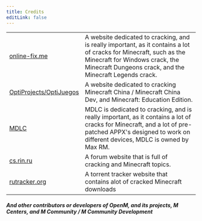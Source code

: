 ```yaml
---
title: Credits
editLink: false
---
```


<script setup>
import {  VPTeamPage, VPTeamPageTitle, VPTeamMembers, VPTeamPageSection } from 'vitepress/theme'

const openm = [
  {
    avatar: 'https://avatars.githubusercontent.com/u/138195097?v=4',
    name: 'XtronXI',
    title: 'Founded MCDOC, Owner of r/mcommunity_ and moderator of r/mcenters, co-founder & developer at the OpenM Project, and partnered with M Centers',
    links: [
      { icon: 'github', link: 'https://github.com/XtronXI/' }
    ]
  },
  {
    avatar: 'https://avatars.githubusercontent.com/u/59843249?v=4',
    name: 'Cubebanyasz',
    title: 'Current owner of the OpenM Project, a contributor at M Centers & partnered with M Centers, and owner of the openm.tech domain, and the akshnav.cubebanyasz.me website',
    links: [
      { icon: 'github', link: 'https://github.com/misike12/' }
    ]
  },
  {
    avatar: 'https://avatars.githubusercontent.com/u/176807151?v=4',
    name: 'ARS',
    title: 'Founder of the OpenM Project, Owner of r/openm, A contributor & and partnered with M Centers, admin at M Community, and a developer & frequent contributor here at MCDOC.',
    links: [
      { icon: 'github', link: 'https://github.com/ars-fr/' }
    ]
  }
]

const mention = [
  {
    avatar: 'https://mcenters.net/images/mcenter_5_icon.png?rand=87b6',
    name: 'Tinedpakgamer [MCenters]',
    title: 'Developer of M Centers Launchers',
    links: [
      { icon: 'github', link: 'https://github.com/tinedpakgamer/' }
    ]
  },
  {
    avatar: 'https://avatars.githubusercontent.com/u/81485476?v=4',
    name: 'MaxRM',
    title: 'A major partner of M Centers, the owner of MDLC (working on cracked appx for Minecraft), and helped in giving hex codes for BEAMinject',
    links: [
      { icon: 'github', link: 'https://github.com/Max-RM' }
    ]
  },
  {
    avatar: 'https://avatars.githubusercontent.com/u/70952784?v=4',
    name: 'CyberAWM',
    title: 'A partner of M Centers',
    links: [
      { icon: 'github', link: 'https://github.com/QwertyTheCoder' }
    ]
  },
  {
    avatar: 'https://avatars.githubusercontent.com/u/74685931?v=4',
    name: 'FishiaT [ClickNinYT]',
    title: 'Developer of ClickGo, ClickGoLTS, DynoLTS and BlueSky Launcher. He is also a partner of M Centers, although he is not in the M Centers discord server anymore',
    links: [
      { icon: 'github', link: 'https://github.com/FishiaT/' },
      { icon: 'github', link: 'https://github.com/ClickNin/'}
    ] 
  },
  {
    avatar: 'https://cdn.discordapp.com/avatars/829670801334468649/b835b8f133f7c27ade8c7a15ad9199f9.webp',
    name: 'SOMEONE',
    title: 'Founder of M Community, the community that was aiming to revive M Centers after M Centers left (13th February 2024), and before M Centers came back (1st May 2024), also a partner at M Centers.'
  }
]
</script>

<VPTeamPage>
  <VPTeamPageTitle>
    <template #title>OpenM Team</template>
  </VPTeamPageTitle>
  <VPTeamMembers size="medium" :members="openm" />
  <VPTeamPageSection>
    <template #title>Worth Mentioning</template>
    <template #members>
      <VPTeamMembers size="small" :members="mention" />
    </template>
  </VPTeamPageSection>
  <VPTeamPageSection>
    <template #title>Important Websites/Forums/Communities</template>
    <table>
      <tr>
        <td><a href="https://online-fix.me">online-fix.me</a></td>
        <td>A website dedicated to cracking, and is really important, as it contains a lot of cracks for Minecraft, such as the Minecraft for Windows crack, the Minecraft Dungeons crack, and the Minecraft Legends crack.</td>
      </tr>
      <tr>
        <td><a href="https://optijuegos.github.io/">OptiProjects/OptiJuegos</a></td>
      <td>A website dedicated to cracking Minecraft China / Minecraft China Dev, and Minecraft: Education Edition.</td>
      </tr>
      <tr>
        <td><a href="https://t.me/MDLC_main">MDLC</a></td>
        <td>MDLC is dedicated to cracking, and is really important, as it contains a lot of cracks for Minecraft, and a lot of pre-patched APPX's designed to work on different devices, MDLC is owned by Max RM.</td>
      </tr>
      <tr>
        <td><a href="https://cs.rin.ru/forum">cs.rin.ru</a></td>
        <td>A forum website that is full of cracking and Minecraft topics.</td>
      </tr>
      <tr>
        <td><a href="https://rutracker.org/">rutracker.org</a></td>
        <td>A torrent tracker website that contains alot of cracked Minecraft downloads</td>
      </tr>
    </table>
</VPTeamPage>

<!--
<table>
  <tr>
    <td><a href="https://online-fix.me">online-fix.me</a></td>
    <td>A website dedicated to cracking, and is really important, as it contains a lot of cracks for Minecraft, such as the Minecraft for Windows crack, the Minecraft Dungeons crack, and the Minecraft Legends crack.</td>
  </tr>
  <tr>
    <td><a href="https://optijuegos.github.io/">OptiProjects/OptiJuegos</a></td>
    <td>A website dedicated to cracking Minecraft China / Minecraft China Dev, and Minecraft: Education Edition.</td>
  </tr>
  <tr>
    <td><a href="https://t.me/MDLC_main">MDLC</a></td>
    <td>MDLC is dedicated to cracking, and is really important, as it contains a lot of cracks for Minecraft, and a lot of pre-patched APPX's designed to work on different devices, MDLC is owned by Max RM.</td>
  </tr>
  <tr>
    <td><a href="https://cs.rin.ru/forum">cs.rin.ru</a></td>
    <td>A forum website that is full of cracking and Minecraft topics.</td>
  </tr>
  <tr>
    <td><a href="https://rutracker.org/">rutracker.org</a></td>
    <td>A torrent tracker website that contains alot of cracked Minecraft downloads</td>
  </tr>
</table>
-->

#### *And other contributors or developers of OpenM, and its projects, M Centers, and M Community / M Community Development*

<!--
<script>
window.onload = function() {
  var tbody = document.querySelector('#membersTable tbody');
  var rows = Array.prototype.slice.call(tbody.rows, 0);
-->
<!--
  rows = rows.sort(function(a, b) {
    return Math.random() > 0.5 ? 1 : -1;
  });
-->
<!--
  rows.forEach(function(row) {
    tbody.appendChild(row);
  });
};
</script>
-->
